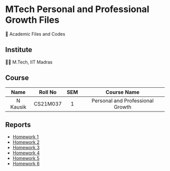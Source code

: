 # MTech Personal and Professional Growth Files

📖 Academic Files and Codes

## Institute

🧑‍🎓 M.Tech, IIT Madras

## Course

|    Name    |   Roll No   | SEM |           Course Name            |
| :--------: | :---------: | :-: | :------------------------------: |
|  N Kausik  |   CS21M037  |  1  | Personal and Professional Growth |

## Reports

 - [Homework 1](Homework_1/)
 - [Homework 2](Homework_2/)
 - [Homework 3](Homework_3/)
 - [Homework 4](Homework_4/)
 - [Homework 5](Homework_5/)
 - [Homework 6](Homework_6/)